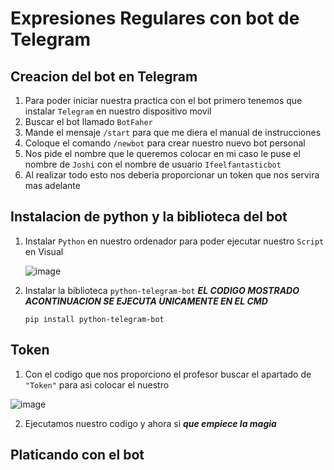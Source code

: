 # Expresiones Regulares con bot de Telegram

## Creacion del bot en Telegram 

1. Para poder iniciar nuestra practica con el bot primero tenemos que instalar `Telegram` en nuestro dispositivo movil
2. Buscar el bot llamado `BotFaher`
3. Mande el mensaje `/start` para que me diera el manual de instrucciones
4. Coloque el comando `/newbot` para crear nuestro nuevo bot personal
5. Nos pide el nombre que le queremos colocar en mi caso le puse el nombre de `Joshi` con el nombre de usuario `Ifeelfantasticbot`
6. Al realizar todo esto nos deberia proporcionar un token que nos servira mas adelante

## Instalacion de python y la biblioteca del bot
1. Instalar `Python` en nuestro ordenador para poder ejecutar nuestro `Script` en Visual

   ![image](https://github.com/JAEP-22/Yesenia/assets/160981030/1b7ab18b-41d1-496e-adab-c3a09ba95278)

2. Instalar la biblioteca `python-telegram-bot` ***EL CODIGO MOSTRADO ACONTINUACION SE EJECUTA UNICAMENTE EN EL CMD*** 
   ~~~
   pip install python-telegram-bot
   ~~~

## Token 
1. Con el codigo que nos proporciono el profesor buscar el apartado de `"Token"` para asi colocar el nuestro
   
![image](https://github.com/JAEP-22/Yesenia/assets/160981030/61542403-219b-40b2-9334-d59119e97c3e)

2. Ejecutamos nuestro codigo y ahora si ***que empiece la magia***

## Platicando con el bot 



